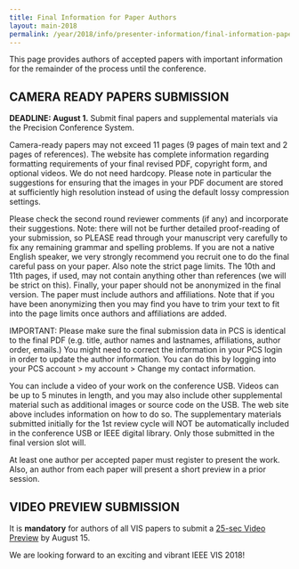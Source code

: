```yaml
---
title: Final Information for Paper Authors
layout: main-2018
permalink: /year/2018/info/presenter-information/final-information-paper-authors
---
```


This page provides authors of accepted papers with important information for the remainder of the process until the conference.

## CAMERA READY PAPERS SUBMISSION

**DEADLINE: August 1.** Submit final papers and supplemental materials via the Precision Conference System.

Camera-ready papers may not exceed 11 pages (9 pages of main text and 2 pages of references). The website has complete information regarding formatting requirements of your final revised PDF, copyright form, and optional videos. We do not need hardcopy. Please note in particular the suggestions for ensuring that the images in your PDF document are stored at sufficiently high resolution instead of using the default lossy compression settings.

Please check the second round reviewer comments (if any) and incorporate their suggestions. Note: there will not be further detailed proof-reading of your submission, so PLEASE read through your manuscript very carefully to fix any remaining grammar and spelling problems. If you are not a native English speaker, we very strongly recommend you recruit one to do the final careful pass on your paper. Also note the strict page limits. The 10th and 11th pages, if used, may not contain anything other than references (we will be strict on this). Finally, your paper should not be anonymized in the final version. The paper must include authors and affiliations. Note that if you have been anonymizing then you may find you have to trim your text to fit into the page limits once authors and affiliations are added.

IMPORTANT: Please make sure the final submission data in PCS is identical to the final PDF (e.g. title, author names and lastnames, affiliations, author order, emails.) You might need to correct the information in your PCS login in order to update the author information. You can do this by logging into your PCS account > my account > Change my contact information.

You can include a video of your work on the conference USB. Videos can be up to 5 minutes in length, and you may also include other supplemental material such as additional images or source code on the USB. The web site above includes information on how to do so. The supplementary materials submitted initially for the 1st review cycle will NOT be automatically included in the conference USB or IEEE digital library. Only those submitted in the final version slot will.

At least one author per accepted paper must register to present the work. Also, an author from each paper will present a short preview in a prior session.

## VIDEO PREVIEW SUBMISSION

It is **mandatory** for authors of all VIS papers to submit a [25-sec Video Preview](http://ieeevis.org/year/2018/info/presenter-information/fast-forward-and-video-previews) by August 15.

We are looking forward to an exciting and vibrant IEEE VIS 2018!
